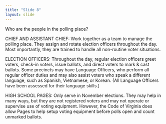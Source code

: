 ```yaml
---
title: "Slide 8"
layout: slide
---
```


Who are the people in the polling place?

CHIEF AND ASSISTANT CHIEF: Work together as a team to manage the polling place. They assign and rotate election officers throughout the day. Most importantly, they are trained to handle all non-routine voter situations.

ELECTION OFFICERS: Throughout the day, regular election officers greet voters, check-in voters, issue ballots, and direct voters to mark & cast ballots. Some precincts may have Language Officers, who perform all regular officer duties and may also assist voters who speak a different language, such as Spanish, Vietnamese, or Korean. (All Language Officers have been assessed for their language skills.)

HIGH SCHOOL PAGES: Only serve in November elections. They may help in many ways, but they are not registered voters and may not operate or supervise use of voting equipment. However, the Code of Virginia does allow Pages to help setup voting equipment before polls open and count unmarked ballots.